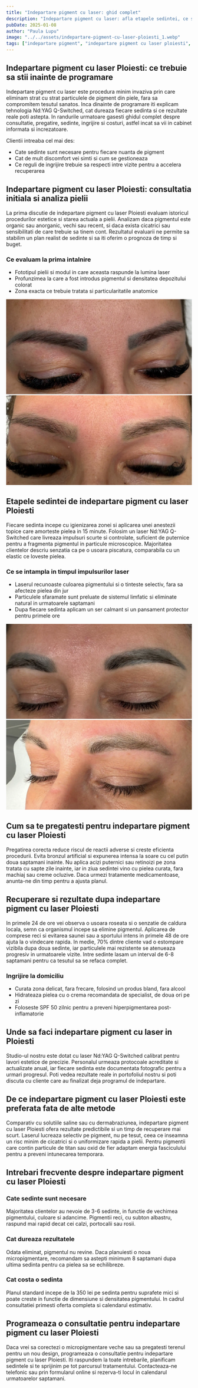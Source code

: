 ```yaml
---
title: "Indepartare pigment cu laser: ghid complet"
description: "Indepartare pigment cu laser: afla etapele sedintei, ce simti in timpul procedurii, recomandari post tratament si costurile."
pubDate: 2025-01-08
author: "Paula Lupu"
image: "../../assets/indepartare-pigment-cu-laser-ploiesti_1.webp"
tags: ["indepartare pigment", "indepartare pigment cu laser ploiesti", "indepartare tatuaj laser"]
---
```


## Indepartare pigment cu laser Ploiesti: ce trebuie sa stii inainte de programare

Indepartare pigment cu laser este procedura minim invaziva prin care eliminam strat cu strat particulele de pigment din piele, fara sa compromitem tesutul sanatos. Inca dinainte de programare iti explicam tehnologia Nd:YAG Q-Switched, cat dureaza fiecare sedinta si ce rezultate reale poti astepta. In randurile urmatoare gasesti ghidul complet despre consultatie, pregatire, sedinte, ingrijire si costuri, astfel incat sa vii in cabinet informata si increzatoare.

Clientii intreaba cel mai des:
- Cate sedinte sunt necesare pentru fiecare nuanta de pigment
- Cat de mult discomfort vei simti si cum se gestioneaza
- Ce reguli de ingrijire trebuie sa respecti intre vizite pentru a accelera recuperarea

## Indepartare pigment cu laser Ploiesti: consultatia initiala si analiza pielii

La prima discutie de indepartare pigment cu laser Ploiesti evaluam istoricul procedurilor estetice si starea actuala a pielii. Analizam daca pigmentul este organic sau anorganic, vechi sau recent, si daca exista cicatrici sau sensibilitati de care trebuie sa tinem cont. Rezultatul evaluarii ne permite sa stabilim un plan realist de sedinte si sa iti oferim o prognoza de timp si buget.

### Ce evaluam la prima intalnire

- Fototipul pielii si modul in care aceasta raspunde la lumina laser
- Profunzimea la care a fost introdus pigmentul si densitatea depozitului colorat
- Zona exacta ce trebuie tratata si particularitatile anatomice

![Indepartare pigment cu laser Ploiesti - evaluare initiala](../../assets/indepartare-pigment-cu-laser-ploiesti_1.webp)

## Etapele sedintei de indepartare pigment cu laser Ploiesti

Fiecare sedinta incepe cu igienizarea zonei si aplicarea unei anestezii topice care amorteste pielea in 15 minute. Folosim un laser Nd:YAG Q-Switched care livreaza impulsuri scurte si controlate, suficient de puternice pentru a fragmenta pigmentul in particule microscopice. Majoritatea clientelor descriu senzatia ca pe o usoara piscatura, comparabila cu un elastic ce loveste pielea.

### Ce se intampla in timpul impulsurilor laser

- Laserul recunoaste culoarea pigmentului si o tinteste selectiv, fara sa afecteze pielea din jur
- Particulele sfaramate sunt preluate de sistemul limfatic si eliminate natural in urmatoarele saptamani
- Dupa fiecare sedinta aplicam un ser calmant si un pansament protector pentru primele ore

![Indepartare pigment cu laser Ploiesti - sedinta in cabinet](../../assets/indepartare-pigment-cu-laser-ploiesti_2.webp)

## Cum sa te pregatesti pentru indepartare pigment cu laser Ploiesti

Pregatirea corecta reduce riscul de reactii adverse si creste eficienta procedurii. Evita bronzul artificial si expunerea intensa la soare cu cel putin doua saptamani inainte. Nu aplica acizi puternici sau retinoizi pe zona tratata cu sapte zile inainte, iar in ziua sedintei vino cu pielea curata, fara machiaj sau creme ocluzive. Daca urmezi tratamente medicamentoase, anunta-ne din timp pentru a ajusta planul.

## Recuperare si rezultate dupa indepartare pigment cu laser Ploiesti

In primele 24 de ore vei observa o usoara roseata si o senzatie de caldura locala, semn ca organismul incepe sa elimine pigmentul. Aplicarea de comprese reci si evitarea saunei sau a sportului intens in primele 48 de ore ajuta la o vindecare rapida. In medie, 70% dintre cliente vad o estompare vizibila dupa doua sedinte, iar particulele mai rezistente se atenueaza progresiv in urmatoarele vizite. Intre sedinte lasam un interval de 6-8 saptamani pentru ca tesutul sa se refaca complet.

### Ingrijire la domiciliu

- Curata zona delicat, fara frecare, folosind un produs bland, fara alcool
- Hidrateaza pielea cu o crema recomandata de specialist, de doua ori pe zi
- Foloseste SPF 50 zilnic pentru a preveni hiperpigmentarea post-inflamatorie

## Unde sa faci indepartare pigment cu laser in Ploiesti

Studio-ul nostru este dotat cu laser Nd:YAG Q-Switched calibrat pentru lavori estetice de precizie. Personalul urmeaza protocoale acreditate si actualizate anual, iar fiecare sedinta este documentata fotografic pentru a urmari progresul. Poti vedea rezultate reale in portofoliul nostru si poti discuta cu cliente care au finalizat deja programul de indepartare.

## De ce indepartare pigment cu laser Ploiesti este preferata fata de alte metode

Comparativ cu solutiile saline sau cu dermabraziunea, indepartare pigment cu laser Ploiesti ofera rezultate predictibile si un timp de recuperare mai scurt. Laserul lucreaza selectiv pe pigment, nu pe tesut, ceea ce inseamna un risc minim de cicatrici si o uniformizare rapida a pielii. Pentru pigmentii care contin particule de titan sau oxid de fier adaptam energia fasciculului pentru a preveni intunecarea temporara.

## Intrebari frecvente despre indepartare pigment cu laser Ploiesti

### Cate sedinte sunt necesare

Majoritatea clientelor au nevoie de 3-6 sedinte, in functie de vechimea pigmentului, culoare si adancime. Pigmentii reci, cu subton albastru, raspund mai rapid decat cei calzi, portocalii sau rosii.

### Cat dureaza rezultatele

Odata eliminat, pigmentul nu revine. Daca planuiesti o noua micropigmentare, recomandam sa astepti minimum 8 saptamani dupa ultima sedinta pentru ca pielea sa se echilibreze.

### Cat costa o sedinta

Planul standard incepe de la 350 lei pe sedinta pentru suprafete mici si poate creste in functie de dimensiune si densitatea pigmentului. In cadrul consultatiei primesti oferta completa si calendarul estimativ.

## Programeaza o consultatie pentru indepartare pigment cu laser Ploiesti

Daca vrei sa corectezi o micropigmentare veche sau sa pregatesti terenul pentru un nou design, programeaza o consultatie pentru indepartare pigment cu laser Ploiesti. Iti raspundem la toate intrebarile, planificam sedintele si te sprijinim pe tot parcursul tratamentului. Contacteaza-ne telefonic sau prin formularul online si rezerva-ti locul in calendarul urmatoarelor saptamani.
